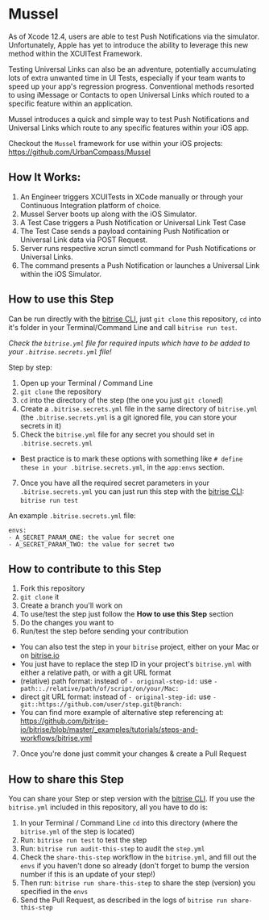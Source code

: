 # Mussel

As of Xcode 12.4, users are able to test Push Notifications via the simulator. Unfortunately, Apple has yet to introduce the ability to leverage this new method within the XCUITest Framework. 

Testing Universal Links can also be an adventure, potentially accumulating lots of extra unwanted time in UI Tests, especially if your team wants to speed up your app's regression progress. Conventional methods resorted to using iMessage or Contacts to open Universal Links which routed to a specific feature within an application. 

Mussel introduces a quick and simple way to test Push Notifications and Universal Links which route to any specific features within your iOS app.

Checkout the `Mussel` framework for use within your iOS projects: https://github.com/UrbanCompass/Mussel

##  How It Works:

1. An Engineer triggers XCUITests in XCode manually or through your Continuous Integration platform of choice.
2. Mussel Server boots up along with the iOS Simulator.
3. A Test Case triggers a Push Notification or Universal Link Test Case
4. The Test Case sends a payload containing Push Notification or Universal Link data via POST Request.
5. Server runs respective xcrun simctl command for Push Notifications or Universal Links.
6. The command presents a Push Notification or launches a Universal Link within the iOS Simulator.

## How to use this Step

Can be run directly with the [bitrise CLI](https://github.com/bitrise-io/bitrise),
just `git clone` this repository, `cd` into it's folder in your Terminal/Command Line
and call `bitrise run test`.

*Check the `bitrise.yml` file for required inputs which have to be
added to your `.bitrise.secrets.yml` file!*

Step by step:

1. Open up your Terminal / Command Line
2. `git clone` the repository
3. `cd` into the directory of the step (the one you just `git clone`d)
5. Create a `.bitrise.secrets.yml` file in the same directory of `bitrise.yml`
   (the `.bitrise.secrets.yml` is a git ignored file, you can store your secrets in it)
6. Check the `bitrise.yml` file for any secret you should set in `.bitrise.secrets.yml`
  * Best practice is to mark these options with something like `# define these in your .bitrise.secrets.yml`, in the `app:envs` section.
7. Once you have all the required secret parameters in your `.bitrise.secrets.yml` you can just run this step with the [bitrise CLI](https://github.com/bitrise-io/bitrise): `bitrise run test`

An example `.bitrise.secrets.yml` file:

```
envs:
- A_SECRET_PARAM_ONE: the value for secret one
- A_SECRET_PARAM_TWO: the value for secret two
```

## How to contribute to this Step

1. Fork this repository
2. `git clone` it
3. Create a branch you'll work on
4. To use/test the step just follow the **How to use this Step** section
5. Do the changes you want to
6. Run/test the step before sending your contribution
  * You can also test the step in your `bitrise` project, either on your Mac or on [bitrise.io](https://www.bitrise.io)
  * You just have to replace the step ID in your project's `bitrise.yml` with either a relative path, or with a git URL format
  * (relative) path format: instead of `- original-step-id:` use `- path::./relative/path/of/script/on/your/Mac:`
  * direct git URL format: instead of `- original-step-id:` use `- git::https://github.com/user/step.git@branch:`
  * You can find more example of alternative step referencing at: https://github.com/bitrise-io/bitrise/blob/master/_examples/tutorials/steps-and-workflows/bitrise.yml
7. Once you're done just commit your changes & create a Pull Request


## How to share this Step

You can share your Step or step version with the [bitrise CLI](https://github.com/bitrise-io/bitrise). If you use the `bitrise.yml` included in this repository, all you have to do is:

1. In your Terminal / Command Line `cd` into this directory (where the `bitrise.yml` of the step is located)
2. Run: `bitrise run test` to test the step
3. Run: `bitrise run audit-this-step` to audit the `step.yml`
4. Check the `share-this-step` workflow in the `bitrise.yml`, and fill out the
   `envs` if you haven't done so already (don't forget to bump the version number if this is an update
   of your step!)
5. Then run: `bitrise run share-this-step` to share the step (version) you specified in the `envs`
6. Send the Pull Request, as described in the logs of `bitrise run share-this-step`
